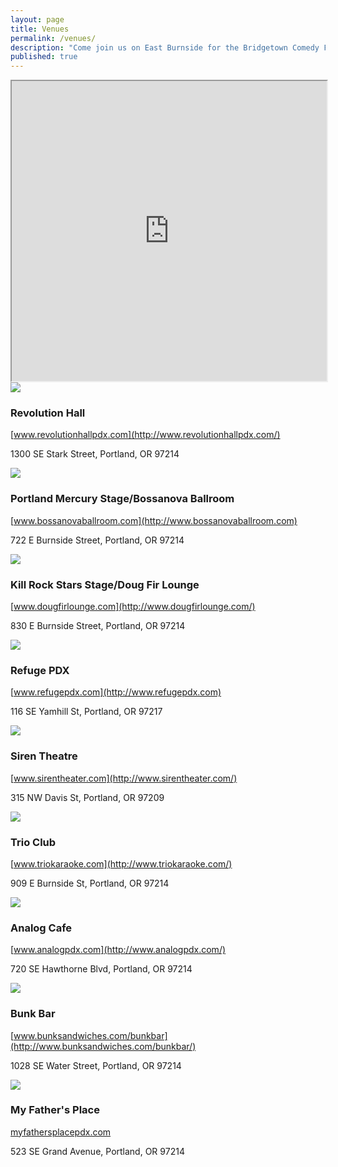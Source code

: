 ```yaml
---
layout: page
title: Venues
permalink: /venues/
description: "Come join us on East Burnside for the Bridgetown Comedy Festival in 2016!"
published: true
---
```



<iframe src="https://www.google.com/maps/d/embed?mid=1iFoaw3XEUHo1-vGqQHumDVP8Fbw" width="100%" height="480"></iframe>


<img src="/img/venue-images/venue-revolution-hall.png" />


### Revolution Hall

[www.revolutionhallpdx.com](http://www.revolutionhallpdx.com/)

1300 SE Stark Street, Portland, OR 97214



<img src="/img/venue-images/venue-bossanova.png" />

### Portland Mercury Stage/Bossanova Ballroom

[www.bossanovaballroom.com](http://www.bossanovaballroom.com)

722 E Burnside Street, Portland, OR 97214



<img src="/img/venue-images/venue-doug-fir.png" />

### Kill Rock Stars Stage/Doug Fir Lounge

[www.dougfirlounge.com](http://www.dougfirlounge.com/)

830 E Burnside Street, Portland, OR 97214




<img src="/img/venue-images/venue-refuge.png" />

### Refuge PDX

[www.refugepdx.com](http://www.refugepdx.com)

116 SE Yamhill St, Portland, OR 97217





<img src="/img/venue-images/venue-siren-theatre.png" />

### Siren Theatre

[www.sirentheater.com](http://www.sirentheater.com/)

315 NW Davis St, Portland, OR 97209







<img src="/img/venue-images/venue-trio-club.jpg" />


### Trio Club

  [www.triokaraoke.com](http://www.triokaraoke.com/)

909 E Burnside St, Portland, OR 97214


<img src="/img/venue-images/venue-analog.jpeg" />

### Analog Cafe

[www.analogpdx.com](http://www.analogpdx.com/)

720 SE Hawthorne Blvd, Portland, OR 97214


<img src="/img/venue-images/venue-bunk-bar.png" />

### Bunk Bar

[www.bunksandwiches.com/bunkbar](http://www.bunksandwiches.com/bunkbar/)

1028 SE Water Street, Portland, OR 97214





<img src="/img/venue-images/venue-my-fathers-place.png" />

### My Father's Place

[myfathersplacepdx.com](http://myfathersplacepdx.com/)

523 SE Grand Avenue, Portland, OR 97214

